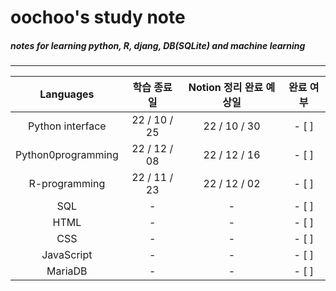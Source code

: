 oochoo's study note
=====================

##### notes for learning python, R, djang, DB(SQLite) and machine learning
* * *

|Languages|학습 종료일|Notion 정리 완료 예상일|완료 여부|
|:---:|:---:|:---:|:---:|
|Python interface|22 / 10 / 25|22 / 10 / 30| - [ ]|
|Python0programming|22 / 12 / 08|22 / 12 / 16| - [ ]|
|R-programming|22 / 11 / 23|22 / 12 / 02| - [ ]|
|SQL| - | - | - [ ]|
|HTML| - | - | - [ ]|
|CSS| - | - | - [ ]|
|JavaScript| - | - | - [ ]|
|MariaDB| - | - | - [ ]|
